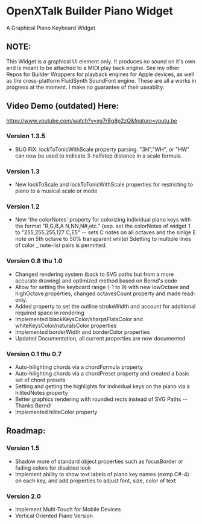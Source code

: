 # OpenXTalk Builder Piano Widget
A Graphical Piano Keyboard Widget

## NOTE:

This Widget is a graphical UI element only. It produces no sound on it's own and is meant to be attached to a MIDI play back engine.
See my other Repos for Builder Wrappers for playback engines for Apple devices, as well as the cross-platform FluidSynth SoundFont engine. 
These are all a works in progress at the moment. I make no guarantee of their useablity.

## Video Demo (outdated) Here:
https://www.youtube.com/watch?v=xg7rBg8p2zQ&feature=youtu.be

### Version 1.3.5
- BUG FIX: lockToTonicWithScale property parsing. "3H","WH", or "HW" can now be used to indicate 3-halfstep distance in a scale formula.

### Version 1.3
- New lockToScale and lockToTonicWithScale properties for restricting to piano to a musical scale or mode

### Version 1.2
- New 'the colorNotes' property for colorizing individual piano keys with the format "R,G,B,A N,NN,N#,etc."
(exp. set the colorNotes of widget 1 to "255,255,255,127 C,E5" -- sets C notes on all octaves and the sinlge E note on 5th octave to 50% transparent white)
Sdetting to multiple lines of color _ note-list pairs is permitted.

### Version 0.8 thu 1.0
- Changed rendering system (back to SVG paths but from a more accurate drawing) and optimized method based on Bernd's code
- Allow for setting the keyboard range (-1 to 9) with new lowOctave and highOctave properties, changed octavesCount property and made read-only.
- Added property to set the outline strokeWidth and account for additional required space in rendering
- Implemented blackKeysColor/sharpsFlatsColor and whiteKeysColor/naturalsColor properties
- Implemented borderWidth and borderColor properties
- Updated Documentation, all current properties are now documented

### Version 0.1 thu 0.7
- Auto-hilighting chords via a chordFormula property
- Auto-hilighting chords via a chordPreset property and created a basic set of chord presets
- Setting and getting the highlights for individual keys on the piano via a hilitedNotes property
- Better graphics rendering with rounded rects instead of SVG Paths -- Thanks Bernd!
- Implemented hiliteColor property

## Roadmap:

### Version 1.5
- Shadow more of standard object properties such as focusBorder or fading colors for disabled look
- Implement ability to show text labels of piano key names (exmp.C#-4) on each key, and add properties to adjust font, size, color of text

### Version 2.0
- Implement Multi-Touch for Mobile Devices
- Vertical Oriented Piano Version
